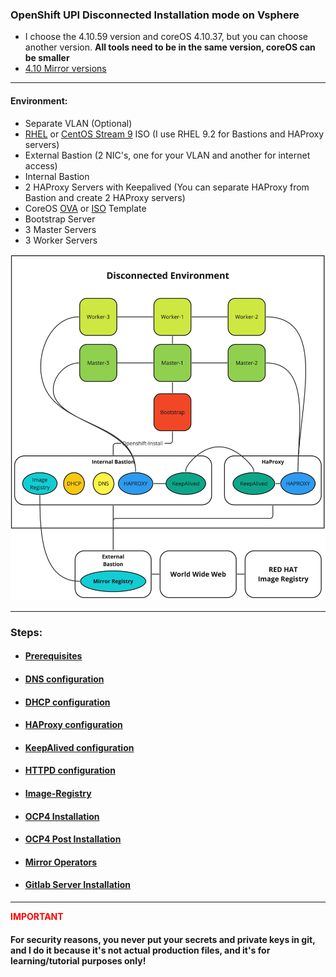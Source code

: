 ### OpenShift UPI Disconnected Installation mode on Vsphere
- I choose the 4.10.59 version and coreOS 4.10.37, but you can choose another version. **All tools need to be in the same version, coreOS can be smaller** 
- [4.10 Mirror versions](https://mirror.openshift.com/pub/openshift-v4/clients/ocp/stable-4.10/)
___
#### Environment:
- Separate VLAN (Optional)
- [RHEL](https://access.redhat.com/downloads/content/rhel) or [CentOS Stream 9](https://www.centos.org/download/) ISO (I use RHEL 9.2 for Bastions and HAProxy servers)
- External Bastion (2 NIC's, one for your VLAN and another for internet access)
- Internal Bastion
- 2 HAProxy Servers with Keepalived (You can separate HAProxy from Bastion and create 2 HAProxy servers)
- CoreOS [OVA](https://mirror.openshift.com/pub/openshift-v4/x86_64/dependencies/rhcos/4.10/latest/rhcos-4.10.37-x86_64-vmware.x86_64.ova) or [ISO](https://mirror.openshift.com/pub/openshift-v4/x86_64/dependencies/rhcos/4.10/4.10.37/rhcos-4.10.37-x86_64-live.x86_64.iso) Template
- Bootstrap Server
- 3 Master Servers
- 3 Worker Servers

![OCP Architecture](/images/OCP%20disconnected%20installation.jpg)
___
### Steps:

- #### [Prerequisites](/prerequisites/README.md) 

- #### [DNS configuration](/named/README.md) 

- #### [DHCP configuration](/dhcpd/README.md) 

- #### [HAProxy configuration](/haproxy/README.md) 

- #### [KeepAlived configuration](/keepalived/README.md) 

- #### [HTTPD configuration](/httpd/README.md) 

- #### [Image-Registry](/image-registry/README.md)

- #### [OCP4 Installation](/installation/README.md)

- #### [OCP4 Post Installation](/post-installation/README.md)

- #### [Mirror Operators](/mirror/README.md)

- #### [Gitlab Server Installation](/gitlab/README.md)
___
<span style="color:red">
<b>IMPORTANT</b></span>

#### **For security reasons, you never put your secrets and private keys in git**, and I do it because it's not actual production files, and it's for learning/tutorial purposes only!
